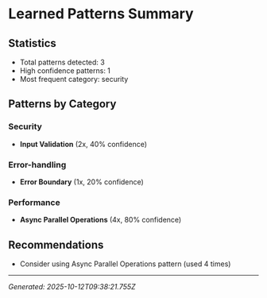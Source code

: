 # Learned Patterns Summary

## Statistics
- Total patterns detected: 3
- High confidence patterns: 1
- Most frequent category: security

## Patterns by Category


### Security
- **Input Validation** (2x, 40% confidence)


### Error-handling
- **Error Boundary** (1x, 20% confidence)


### Performance
- **Async Parallel Operations** (4x, 80% confidence)


## Recommendations
- Consider using Async Parallel Operations pattern (used 4 times)

---
*Generated: 2025-10-12T09:38:21.755Z*
